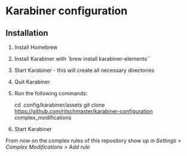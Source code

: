 # Karabiner configuration

## Installation

1. Install Homebrew
2. Install Karabiner with `brew install karabiner-elements``
3. Start Karabiner - this will create all necessary directories
4. Quit Karabiner
5. Run the following commands:

    cd .config/karabiner/assets
    git clone https://github.com/ritschmaster/karabiner-configuration complex_modifications
6. Start Karabiner

From now on the complex rules of this repository show up in _Settings > Complex Modifications > Add rule_